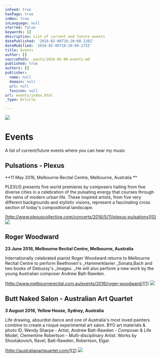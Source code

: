 ```yaml
---
inFeed: true
hasPage: true
inNav: true
inLanguage: null
starred: false
keywords: []
description: List of current and future events
datePublished: '2016-02-06T10:20:08.120Z'
dateModified: '2016-02-06T10:20:04.275Z'
title: Events
author: []
sourcePath: _posts/2016-02-06-events.md
published: true
authors: []
publisher:
  name: null
  domain: null
  url: null
  favicon: null
url: events/index.html
_type: Article

---
```

![](https://the-grid-user-content.s3-us-west-2.amazonaws.com/37966f48-416a-4d9b-9519-301b0f250848.jpg)

# Events

A list of current/future events where you can hear my music

## Pulsations - Plexus

**11 May 2016, Melbourne Recital Centre, Melbourne, Australia **

PLEXUS presents five world premieres by composers hailing from five diverse cities in a celebration of the pulsating energy that courses through the veins of modern urban life. These inspired artists, from five very different backgrounds and stylistic visions, represent a fascinating cross section of today's compositional landscape.

[http://www.plexuscollective.com/concerts/2016/5/11/plexus-pulsations][0]
![](https://the-grid-user-content.s3-us-west-2.amazonaws.com/112c824b-b38d-4bdb-b6e9-2177645c2341.jpg)

## Roger Woodward

**23 June 2016, Melbourne Recital Centre, Melbourne, Australia**

Internationally celebrated pianist Roger Woodward returns to Melbourne Recital Centre to perform Beethoven's _Hammerklavier _Sonata,Bach and two books of Debussy's _Images.  _He will also perform a new work by the young Australian composer Andrew Batt-Rawden.

[http://www.melbournerecital.com.au/events/2016/roger-woodward/][1]
![](https://the-grid-user-content.s3-us-west-2.amazonaws.com/53df55e2-9583-4aa1-b09c-47902a6370f9.jpg)

## Butt Naked Salon - Australian Art Quartet

**3 August 2016, Yellow House, Sydney, Australia**

Life drawing, absurdist dance and one of Australia's most loved painters combine to create a risqué experimental art salon. BYO art materials & photo ID. Wendy Sharpe - Artist, Andrew Batt-Rawden - Composer & Life Model, Clementine Robertson - Multi-disciplinary Artist. Works by Shostakovich, Ravel, Batt-Rawden, Robertson, Elgar.

[http://australianartquartet.com/][2]
![](https://the-grid-user-content.s3-us-west-2.amazonaws.com/22cb052d-7825-46cf-86e3-91a39d471666.jpg)

[0]: http://www.plexuscollective.com/concerts/2016/5/11/plexus-pulsations
[1]: http://www.melbournerecital.com.au/events/2016/roger-woodward/
[2]: http://australianartquartet.com/